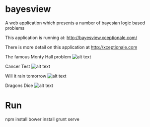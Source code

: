 # bayesview
A web application which presents a number of bayesian logic based problems


This application is running at: http://bayesview.xceptionale.com/

There is more detail on this application at http://xceptionale.com

The famous Monty Hall problem
![alt text](http://xceptionale.com/assets/images/7e39c13d.Bayes1.png "Monty Hall")

Cancer Test
![alt text](http://xceptionale.com/assets/images/f3566188.Bayes2.png "Cancer Test")

Will it rain tomorrow
![alt text](http://xceptionale.com/assets/images/2e80c3a0.Bayes3.png "Will it rain tomorrow")

Dragons Dice
![alt text](http://xceptionale.com/assets/images/3f1b3a7f.Bayes4.png "Dragons Dice")

# Run

npm install
bower install
grunt serve 

